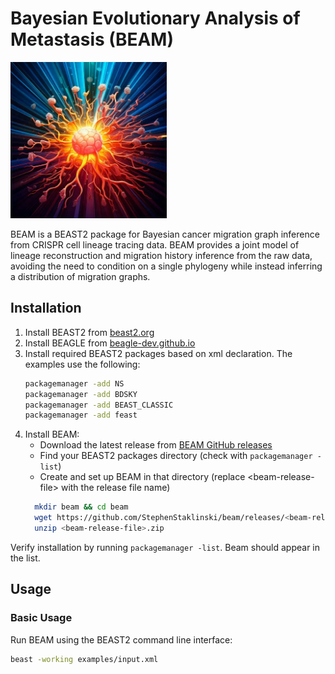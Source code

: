 # Bayesian Evolutionary Analysis of Metastasis (BEAM)

<div style="text-align: left;">
  <img src="logo.jpg" alt="BEAM logo" width="250"/>
</div>

BEAM is a BEAST2 package for Bayesian cancer migration graph inference from CRISPR cell lineage tracing data. BEAM provides a joint model of lineage reconstruction and migration history inference from the raw data, avoiding the need to condition on a single phylogeny while instead inferring a distribution of migration graphs.


## Installation

1. Install BEAST2 from [beast2.org](https://www.beast2.org/)
2. Install BEAGLE from [beagle-dev.github.io](https://beagle-dev.github.io/)
3. Install required BEAST2 packages based on xml declaration. The examples use the following:
   ```bash
   packagemanager -add NS
   packagemanager -add BDSKY
   packagemanager -add BEAST_CLASSIC
   packagemanager -add feast
   ```
4. Install BEAM:
   - Download the latest release from [BEAM GitHub releases](https://github.com/StephenStaklinski/beam/releases)
   - Find your BEAST2 packages directory (check with `packagemanager -list`)
   - Create and set up BEAM in that directory (replace \<beam-release-file\> with the release file name)
   ```bash
     mkdir beam && cd beam
     wget https://github.com/StephenStaklinski/beam/releases/<beam-release-file>.zip
     unzip <beam-release-file>.zip
   ```

Verify installation by running `packagemanager -list`. Beam should appear in the list.

## Usage

### Basic Usage

Run BEAM using the BEAST2 command line interface:

```bash
beast -working examples/input.xml
```

